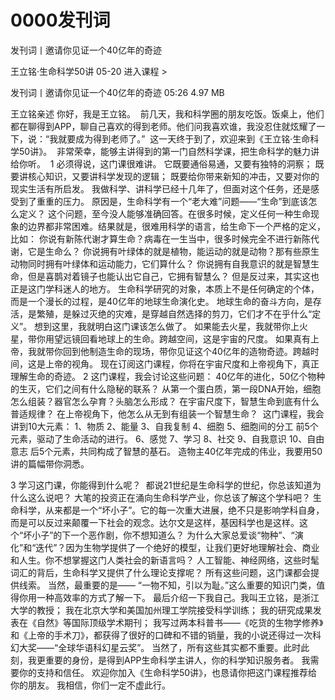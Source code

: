 # 0000发刊词



发刊词丨邀请你见证一个40亿年的奇迹


王立铭·生命科学50讲
05-20
进入课程 >

发刊词丨邀请你见证一个40亿年的奇迹
05:26 4.97 MB

王立铭亲述
你好，我是王立铭。 
前几天，我和科学圈的朋友吃饭。饭桌上，他们都在聊得到APP，聊自己喜欢的得到老师。他们问我喜欢谁，我没忍住就炫耀了一下，说：“我就要成为得到老师了。” 
这一天终于到了，欢迎来到《王立铭·生命科学50讲》。 
非常荣幸，能够主讲得到的第一门自然科学课，把生命科学的魅力讲给你听。 
1
必须得说，这门课很难讲。
它既要通俗易通，又要有独特的洞察；
既要讲核心知识，又要讲科学发现的逻辑；
既要给你带来新知的冲击，又要对你的现实生活有所启发。
我做科学、讲科学已经十几年了，但面对这个任务，还是感受到了重重的压力。
原因是，生命科学有一个“老大难”问题——“生命”到底该怎么定义？
这个问题，至今没人能够准确回答。在很多时候，定义任何一种生命现象的边界都非常困难。结果就是，很难用科学的语言，给生命下一个严格的定义，比如：
你说有新陈代谢才算生命？病毒在一生当中，很多时候完全不进行新陈代谢，它是生命么？
你说拥有叶绿体的就是植物，能运动的就是动物？那有些原生动物同时拥有叶绿体和运动能力，它们算什么？
你说拥有自我意识的就是智慧生命，但是喜鹊对着镜子也能认出它自己，它拥有智慧么？
但是反过来，其实这也正是这门学科迷人的地方。
生命科学研究的对象，本质上不是任何确定的个体，而是一个漫长的过程，是40亿年的地球生命演化史。
地球生命的奋斗方向，是存活，是繁殖，是躲过灭绝的灾难，是穿越自然选择的剪刀，它们才不在乎什么“定义”。
想到这里，我就明白这门课该怎么做了。
如果能去火星，我就带你上火星，带你用望远镜回看地球上的生命。跨越空间，这是宇宙的尺度。
如果真有上帝，我就带你回到他制造生命的现场，带你见证这个40亿年的造物奇迹。跨越时间，这是上帝的视角。
现在订阅这门课程，你将在宇宙尺度和上帝视角下，真正理解生命的奇迹。
2
这门课程，我会讨论这些问题：
40亿年的进化，50亿个物种的生灭，它们之间有什么隐秘的联系？
从第一个蛋白质，第一段DNA开始，细胞怎么组装？器官怎么孕育？头脑怎么形成？
在宇宙尺度下，智慧生命到底有什么普适规律？
在上帝视角下，他怎么从无到有组装一个智慧生命？ 
这门课程，我会讲到10大元素：
1、物质
2、能量
3、自我复制
4、细胞
5、细胞间的分工
前5个元素，驱动了生命活动的进行。
6、感觉
7、学习
8、社交
9、自我意识
10、自由意志
后5个元素，共同构成了智慧的基石。
造物主40亿年完成的伟业，我要用50讲的篇幅带你洞悉。

3
学习这门课，你能得到什么呢？ 
都说21世纪是生命科学的世纪，你总该知道为什么这么说吧？
大笔的投资正在涌向生命科学产业，你总该了解这个学科吧？
生命科学，从来都是一个“坏小子”。它的每一次重大进展，绝不只是影响学科自身，而是可以反过来颠覆一下社会的观念。达尔文是这样，基因科学也是这样。这个“坏小子”的下一个恶作剧，你不想知道么？
为什么大家总爱谈“物种”、“演化”和“迭代”？因为生物学提供了一个绝好的模型，让我们更好地理解社会、商业和人生。你不想掌握这门人类社会的新语言吗？
人工智能、神经网络，这些时髦词汇的背后，生命科学又提供了什么理论支撑呢？
所有这些问题，这门课都会提供线索。
当然，最重要的是——
“一物不知，引以为耻。”这么重要的知识门类，值得你用一种高效率的方式了解一下。
最后介绍一下我自己。我叫王立铭，是浙江大学的教授；
我在北京大学和美国加州理工学院接受科学训练；
我的研究成果发表在《自然》等国际顶级学术期刊；
我写过两本科普书——《吃货的生物学修养》和《上帝的手术刀》，都获得了很好的口碑和不错的销量，我的小说还得过一次科幻大奖——“全球华语科幻星云奖”。
当然了，所有这些其实都不重要。此时此刻，我更重要的身份，是得到APP生命科学主讲人，你的科学知识服务者。
我需要你的支持和信任。
欢迎你加入《生命科学50讲》，也恳请你把这门课程推荐给你的朋友。
我相信，你们一定不虚此行。